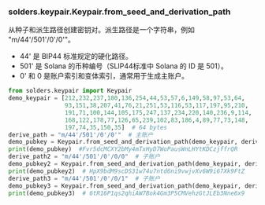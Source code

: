### solders.keypair.Keypair.from_seed_and_derivation_path
从种子和派生路径创建密钥对。派生路径是一个字符串，例如 "m/44'/501'/0'/0'"。
- 44' 是 BIP44 标准规定的硬化路径。
- 501' 是 Solana 的币种编号（SLIP44标准中 Solana 的 ID 是 501）。
- 0' 和 0 是账户索引和变体索引，通常用于生成主账户。

```python
from solders.keypair import Keypair
demo_keypair = [212,232,237,180,136,254,44,53,57,6,149,58,97,53,64,
                93,151,38,207,41,76,21,251,53,116,53,117,197,95,210,
                191,71,100,144,105,175,247,137,234,220,140,236,9,114,
                168,122,178,77,126,65,239,102,83,186,4,89,77,73,148,
                197,74,35,150,35]  # 64 bytes
derive_path = "m/44'/501'/0'/0'"  # 主账户
demo_pubkey = Keypair.from_seed_and_derivation_path(demo_keypair, derive_path).pubkey()
print(demo_pubkey)  #Fvr5dcMCXY2bMy4mTxHyD7WoPausWnLHYtKDCzjffrQR
derive_path2 = "m/44'/501'/0'/0/0"  # 子账户
demo_pubkey2 = Keypair.from_seed_and_derivation_path(demo_keypair, derive_path2).pubkey()
print(demo_pubkey2)  # HpX9bdM9scDS31w74u7ntd6ni9vwjvXv6W9i67Xk9FtZ
derive_path3 = "m/44'/501'/0'/0/1"  # 子账户
demo_pubkey3 = Keypair.from_seed_and_derivation_path(demo_keypair, derive_path3).pubkey()
print(demo_pubkey3)  # 6tR16P1qs2qhiAW7Bok4Gm3P5CMVehzGtJLEb3Nne6x9
```
